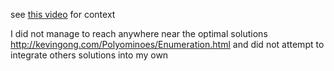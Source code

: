see [this video](https://www.youtube.com/watch?v=g9n0a0644B4&ab_channel=Computerphile) for context

I did not manage to reach anywhere near the optimal solutions http://kevingong.com/Polyominoes/Enumeration.html and did not attempt to integrate others solutions into my own
